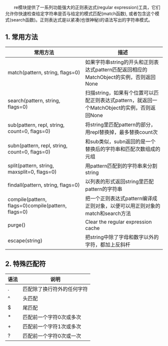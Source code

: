 　　re模块提供了一系列功能强大的正则表达式(regular expression)工具，它们允许你快速检查给定字符串是否与给定的模式匹配(match函数), 或者包含这个模式(search函数)。正则表达式是以紧凑(也很神秘)的语法写出的字符串模式。

## 1. 常用方法

|  常用方法 | 描述 |
|---|---|
| match(pattern, string, flags=0) |如果字符串string的开头和正则表达式pattern匹配返回相应的MatchObject的实例，否则返回None|
| search(pattern, string, flags=0) | 扫描string，如果有个位置可以匹配正则表达式pattern，就返回一个MatchObject的实例，否则返回None |
| sub(pattern, repl, string, count=0, flags=0)| 将string里匹配pattern的部分，用repl替换掉，最多替换count次|
| subn(pattern, repl, string, count=0, flags=0)| 和sub类似，subn返回的是一个替换后的字符串和匹配次数组成的元组|
| split(pattern, string, maxsplit=0, flags=0)| 用pattern匹配到的字符串来分割string |
| findall(pattern, string, flags=0) | 以列表的形式返回string里匹配pattern的字符串 |
| compile(pattern, flags=0)compile(pattern, flags=0) | 把一个正则表达式pattern编译成正则对象，以便可以用正则对象的match和search方法 |
| purge()| Clear the regular expression cache |
| escape(string)| 把string中除了字母和数字以外的字符，都加上反斜杆 |

## 2. 特殊匹配符

| 语法  | 说明
|---|---|
| .  | 匹配除了换行符外的任何字符 |
| ^  | 头匹配 |
| $ | 尾匹配 |
| * | 匹配前一个字符0次或多次|
| + | 匹配前一个字符1次或多次|
| ? | 匹配前一个字符0次或一次|

